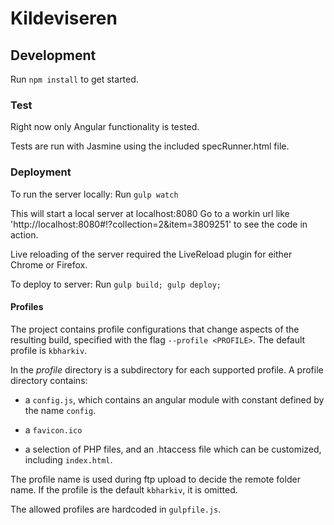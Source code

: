 # Kildeviseren

## Development
Run `npm install` to get started.

### Test
Right now only Angular functionality is tested.

Tests are run with Jasmine using the included specRunner.html file.

### Deployment
To run the server locally:
Run `gulp watch`

This will start a local server at localhost:8080
Go to a workin url like 'http://localhost:8080#!?collection=2&item=3809251' to see the code in action.

Live reloading of the server required the LiveReload plugin for either Chrome or Firefox.

To deploy to server:
Run `gulp build; gulp deploy;`

#### Profiles

The project contains profile configurations that change aspects of the resulting build, specified with
the flag `--profile <PROFILE>`. The default profile is `kbharkiv`.

In the *profile* directory is a subdirectory for each supported profile. A profile directory contains:

- a `config.js`, which
contains an angular module with constant defined by the name `config`.

- a `favicon.ico`

- a selection of PHP files, and an .htaccess file which can be customized, including `index.html`.

The profile name is used during ftp upload to decide the remote folder name. If the profile is the default
`kbharkiv`, it is omitted. 

The allowed profiles are hardcoded in `gulpfile.js`.